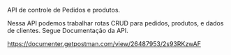 API de controle de Pedidos e produtos.

Nessa API podemos trabalhar rotas CRUD para pedidos, produtos, e dados de clientes.
Segue Documentação da API.

https://documenter.getpostman.com/view/26487953/2s93RKzwAF
